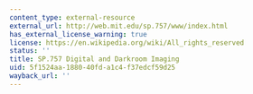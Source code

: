 ```yaml
---
content_type: external-resource
external_url: http://web.mit.edu/sp.757/www/index.html
has_external_license_warning: true
license: https://en.wikipedia.org/wiki/All_rights_reserved
status: ''
title: SP.757 Digital and Darkroom Imaging
uid: 5f1524aa-1880-40fd-a1c4-f37edcf59d25
wayback_url: ''
---
```

